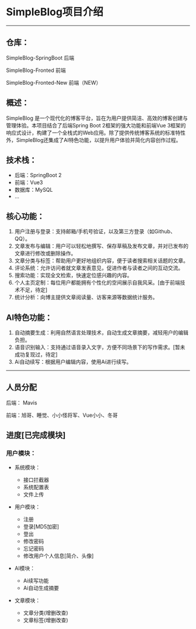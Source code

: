 # SimpleBlog项目介绍

---

## 仓库：
SimpleBlog-SpringBoot   后端

SimpleBlog-Fronted      前端

SimpleBlog-Fronted-New  前端（NEW）


## 概述：

SimpleBlog 是一个现代化的博客平台，旨在为用户提供简洁、高效的博客创建与管理体验。本项目结合了后端Spring Boot 2框架的强大功能和前端Vue 3框架的响应式设计，构建了一个全栈式的Web应用。除了提供传统博客系统的标准特性外，SimpleBlog还集成了AI特色功能，以提升用户体验并简化内容创作过程。

## 技术栈：

- 后端：SpringBoot 2
- 前端：Vue3
- 数据库：MySQL
- ... 

## 核心功能：

1. 用户注册与登录：支持邮箱/手机号验证，以及第三方登录（如Github、QQ）。
2. 文章发布与编辑：用户可以轻松地撰写、保存草稿及发布文章，并对已发布的文章进行修改或删除操作。
3. 文章分类与标签：帮助用户更好地组织内容，便于读者搜索相关话题的文章。
4. 评论系统：允许访问者就文章发表意见，促进作者与读者之间的互动交流。
5. 搜索功能：实现全文检索，快速定位感兴趣的内容。
6. 个人主页定制：每位用户都能拥有个性化的空间展示自我风采。[由于前端技术不足，待定]
7. 统计分析：向博主提供文章阅读量、访客来源等数据统计服务。

## AI特色功能：

1. 自动摘要生成：利用自然语言处理技术，自动生成文章摘要，减轻用户的编辑负担。
2. 语音识别输入：支持通过语音录入文字，方便不同场景下的写作需求。[暂未成功复现过，待定]
3. Ai自动续写：根据用户编辑内容，使用Ai进行续写。

---
## 人员分配

后端： Mavis

前端：旭哥、睡觉、小小怪将军、Vue小小、冬哥

## 进度[已完成模块]

### 用户模块：

- 系统模块：
  - 接口拦截器
  - 系统配置表
  - 文件上传

- 用户模块：
  - 注册
  - 登录[MD5加密]
  - 登出
  - 修改密码
  - 忘记密码
  - 修改用户个人信息[简介、头像]

- AI模块：
  - Ai续写功能
  - Ai自动生成摘要

- 文章模块：
  - 文章分类(增删改查)
  - 文章标签(增删改查)
 


